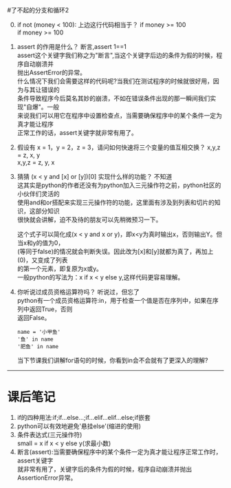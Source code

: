 #了不起的分支和循环2

0. if not (money < 100): 上边这行代码相当于？
   if money >= 100  
   if money >= 100

1. assert 的作用是什么？
   断言,assert 1==1  
   assert这个关键字我们称之为"断言",当这个关键字后边的条件为假的时候，程序自动崩溃并  
   抛出AssertError的异常。  
   什么情况下我们会需要这样的代码呢?当我们在测试程序的时候就很好用，因为与其让错误的  
   条件导致程序今后莫名其妙的崩溃，不如在错误条件出现的那一瞬间我们实现"自爆"。一般  
   来说我们可以用它在程序中设置检查点，当需要确保程序中的某个条件一定为真才能让程序  
   正常工作的话，assert关键字就非常有用了。

2. 假设有 x = 1，y = 2，z = 3，请问如何快速将三个变量的值互相交换？
   x,y,z = z, x, y  
   x,y,z = z, y, x
   
3. 猜猜 (x < y and [x] or [y])[0] 实现什么样的功能？
   不知道  
   这其实是python的作者还没有为python加入三元操作符之前，python社区的小伙伴们灵活的  
   使用and和or搭配来实现三元操作符的功能，这里面有涉及到列表和切片的知识，这部分知识  
   很快就会讲解，迫不及待的朋友可以先稍微预习一下。  
   
   这个式子可以简化成(x < y and x or y)，即x<y为真时输出x，否则输出Y。但当x和y的值为0，  
   (等同于false)的情况就会判断失误。因此改为[x]和[y]就都为真了，再加上(0)，又变成了列表  
   的第一个元素，即复原为x或y。  
   一般python的写法为：x if x < y else y,这样代码更容易理解。
4. 你听说过成员资格运算符吗？
   听说过，但忘了  
   python有一个成员资格运算符:in，用于检查一个值是否在序列中，如果在序列中返回True，否则  
   返回False。
    ```
    name = '小甲鱼'
    '鱼' in name
    '肥鱼' in name
    ```
   当下节课我们讲解for语句的时候，你看到in会不会就有了更深入的理解?  
***
# 课后笔记
1. if的四种用法:if;if...else...;if...elif...elif...else;if嵌套
2. python可以有效地避免'悬挂else'(缩进的使用)
3. 条件表达式(三元操作符)  
   small = x if x < y else y(求最小数)
4. 断言(assert):当需要确保程序中的某个条件一定为真才能让程序正常工作时，assert关键字  
   就非常有用了，关键字后的条件为假的时候，程序自动崩溃并抛出AssertionError异常。